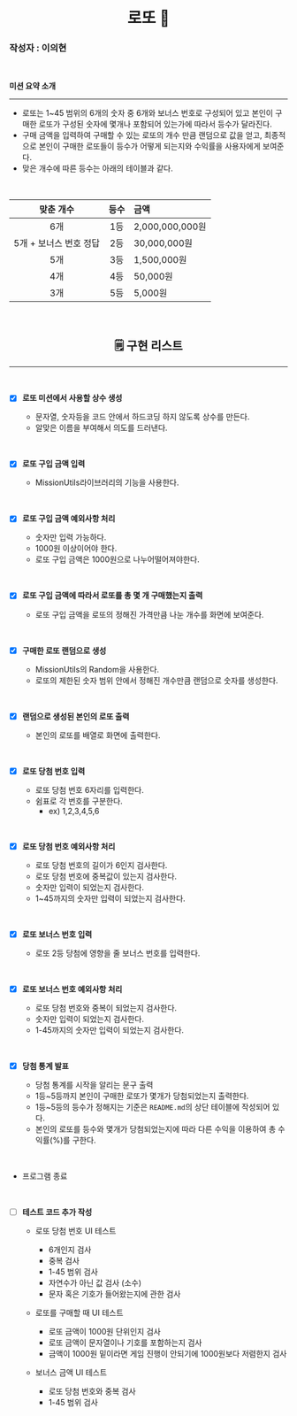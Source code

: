 <div align="center">

# **로또 🎱**

</div>

### 작성자 : 이의현

<br/>

**미션 요약 소개**

---

- 로또는 1~45 범위의 6개의 숫자 중 6개와 보너스 번호로 구성되어 있고 본인이 구매한 로또가 구성된 숫자에 몇개나 포함되어 있는가에 따라서 등수가 달라진다.
- 구매 금액을 입력하여 구매할 수 있는 로또의 개수 만큼 랜덤으로 값을 얻고, 최종적으로 본인이 구매한 로또들이 등수가 어떻게 되는지와 수익률을 사용자에게 보여준다.
- 맞은 개수에 따른 등수는 아래의 테이블과 같다.

<br/>

|       맞춘 개수        | 등수 | 금액            |
| :--------------------: | :--: | :-------------- |
|          6개           | 1등  | 2,000,000,000원 |
| 5개 + 보너스 번호 정답 | 2등  | 30,000,000원    |
|          5개           | 3등  | 1,500,000원     |
|          4개           | 4등  | 50,000원        |
|          3개           | 5등  | 5,000원         |

<br/>

<div align="center">

## **🗒 구현 리스트**

</div>

---

<br/>

- [x] **로또 미션에서 사용할 상수 생성**

  - 문자열, 숫자등을 코드 안에서 하드코딩 하지 않도록 상수를 만든다.
  - 알맞은 이름을 부여해서 의도를 드러낸다.

<br/>

- [x] **로또 구입 금액 입력**

  - MissionUtils라이브러리의 기능을 사용한다.

<br/>

- [x] **로또 구입 금액 예외사항 처리**

  - 숫자만 입력 가능하다.
  - 1000원 이상이어야 한다.
  - 로또 구입 금액은 1000원으로 나누어떨어져야한다.

<br/>

- [x] **로또 구입 금액에 따라서 로또를 총 몇 개 구매했는지 출력**

  - 로또 구입 금액을 로또의 정해진 가격만큼 나눈 개수를 화면에 보여준다.

<br/>

- [x] **구매한 로또 랜덤으로 생성**

  - MissionUtils의 Random을 사용한다.
  - 로또의 제한된 숫자 범위 안에서 정해진 개수만큼 랜덤으로 숫자를 생성한다.

<br/>

- [x] **랜덤으로 생성된 본인의 로또 출력**

  - 본인의 로또를 배열로 화면에 출력한다.

<br/>

- [x] **로또 당첨 번호 입력**

  - 로또 당첨 번호 6자리를 입력한다.
  - 쉼표로 각 번호를 구분한다.
    - ex) 1,2,3,4,5,6

<br/>

- [x] **로또 당첨 번호 예외사항 처리**

  - 로또 당첨 번호의 길이가 6인지 검사한다.
  - 로또 당첨 번호에 중복값이 있는지 검사한다.
  - 숫자만 입력이 되었는지 검사한다.
  - 1~45까지의 숫자만 입력이 되었는지 검사한다.

<br/>

- [x] **로또 보너스 번호 입력**

  - 로또 2등 당첨에 영향을 줄 보너스 번호를 입력한다.

<br/>

- [x] **로또 보너스 번호 예외사항 처리**

  - 로또 당첨 번호와 중복이 되었는지 검사한다.
  - 숫자만 입력이 되었는지 검사한다.
  - 1-45까지의 숫자만 입력이 되었는지 검사한다.

<br/>

- [x] **당첨 통계 발표**

  - 당첨 통계를 시작을 알리는 문구 출력
  - 1등~5등까지 본인이 구매한 로또가 몇개가 당첨되었는지 출력한다.
  - 1등~5등의 등수가 정해지는 기준은 `README.md`의 상단 테이블에 작성되어 있다.
  - 본인의 로또를 등수와 몇개가 당첨되었는지에 따라 다른 수익을 이용하여 총 수익률(%)를 구한다.

<br/>

- 프로그램 종료

<br/>

- [ ] **테스트 코드 추가 작성**

  - 로또 당첨 번호 UI 테스트

    - 6개인지 검사
    - 중복 검사
    - 1-45 범위 검사
    - 자연수가 아닌 값 검사 (소수)
    - 문자 혹은 기호가 들어왔는지에 관한 검사

  - 로또를 구매할 때 UI 테스트

    - 로또 금액이 1000원 단위인지 검사
    - 로또 금액이 문자열이나 기호를 포함하는지 검사
    - 금액이 1000원 밑이라면 게임 진행이 안되기에 1000원보다 저렴한지 검사

  - 보너스 금액 UI 테스트

    - 로또 당첨 번호와 중복 검사
    - 1-45 범위 검사
